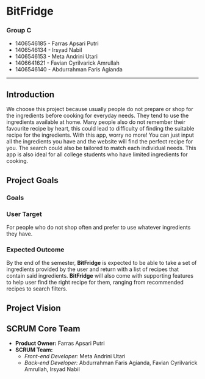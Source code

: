 BitFridge
=========
### Group C
  - 1406546185 - Farras Apsari Putri
  - 1406546134 - Irsyad Nabil
  - 1406546153 - Meta Andrini Utari
  - 1406641621 - Favian Cyrilvarick Amrullah
  - 1406546140 - Abdurrahman Faris Agianda

----------

Introduction
---------

We choose this project because usually people do not prepare or shop for the ingredients
before cooking for everyday needs. They tend to use the ingredients available at home.
Many people also do not remember their favourite recipe by heart, this could lead to
difficulty of finding the suitable recipe for the ingredients. With this app, worry no
more! You can just input all the ingredients you have and the website will find the
perfect recipe for you. The search could also be tailored to match each individual needs.
This app is also ideal for all college students who have limited ingredients for cooking. 

Project Goals
---------

### Goals


### User Target
For people who do not shop often and prefer to use whatever ingredients they have. 

### Expected Outcome
By the end of the semester, **BitFridge** is expected to be able to take a set of
ingredients provided by the user and return with a list of recipes that contain said
ingredients. **BitFridge** will also come with supporting features to help user find the
right recipe for them, ranging from recommended recipes to search filters.


Project Vision
---------

SCRUM Core Team
---------

- **Product Owner:** Farras Apsari Putri
- **SCRUM Team:**
  - *Front-end Developer:* Meta Andrini Utari
  - *Back-end Developer:* Abdurrahman Faris Agianda, Favian Cyrilvarick Amrullah, Irsyad Nabil
